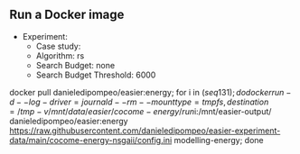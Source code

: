 
## Run a Docker image

 - Experiment: 
   - Case study: 
   - Algorithm: rs
   - Search Budget: none
   - Search Budget Threshold: 6000

docker pull danieledipompeo/easier:energy; for i in $(seq 1 31); do docker run -d --log-driver=journald --rm --mount type=tmpfs,destination=/tmp -v /mnt/data/easier/cocome-energy/run$i:/mnt/easier-output/ danieledipompeo/easier:energy https://raw.githubusercontent.com/danieledipompeo/easier-experiment-data/main/cocome-energy-nsgaii/config.ini modelling-energy; done 

